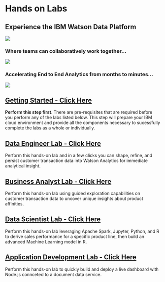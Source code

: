 # Hands on Labs
## Experience the IBM Watson Data Platform
[<img src="https://github.com/WatsonDataPlatform/E2ELab/blob/master/Media/WDP-Architecture.png">](https://github.com/WatsonDataPlatform/E2ELab)
### Where teams can collaboratively work together...

[<img src="https://github.com/WatsonDataPlatform/E2ELab/blob/master/Media/Team.png">](https://github.com/WatsonDataPlatform/E2ELab)
### Accelerating End to End Analytics from months to minutes...
[<img src="https://github.com/WatsonDataPlatform/E2ELab/blob/master/Media/Demo%20Flow.png">](https://github.com/WatsonDataPlatform/E2ELab)

## [Getting Started - Click Here](https://github.com/WatsonDataPlatform/E2ELab/tree/master/gettingstarted/)
**Perform this step first**. There are pre-requisites that are required before you perform any of the labs listed below. This step will prepare your IBM cloud environment and provide all the components necessary to sucessfully complete the labs as a whole or individually.
## [Data Engineer Lab - Click Here](https://github.com/WatsonDataPlatform/E2ELab/tree/master/dataengineer/)
Perform this hands-on lab and in a few clicks you can shape, refine, and persist customer transaction data into Watson Analytics for immediate analytical insight.
## [Business Analyst Lab - Click Here](https://github.com/WatsonDataPlatform/E2ELab/tree/master/businessanalyst/)
Perform this hands-on lab using guided exploration capabilities on customer transaction data to uncover unique insights about product affinities.
## [Data Scientist Lab - Click Here](https://github.com/WatsonDataPlatform/E2ELab/tree/master/datascientist/)
Perform this hands-on lab leveraging Apache Spark, Jupyter, Python, and R to derive sales performance for a specific product line, then build an advanced Machine Learning model in R.
## [Application Development Lab - Click Here](https://github.com/WatsonDataPlatform/E2ELab/tree/master/appdeveloper/)
Perform this hands-on lab to quickly build and deploy a live dashboard with Node.js connceted to a document data service.
